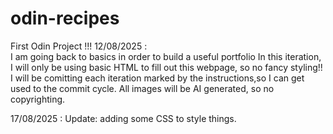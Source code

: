 # odin-recipes
First Odin Project !!!
12/08/2025 :  
I am going back to basics in order to build a useful portfolio
In this iteration, I will only be using basic HTML to fill out 
this webpage, so no fancy styling!!
I will be comitting each iteration marked by the instructions,so
I can get used to the commit cycle.
All images will be AI generated, so no copyrighting.

17/08/2025 :
Update: adding some CSS to style things. 